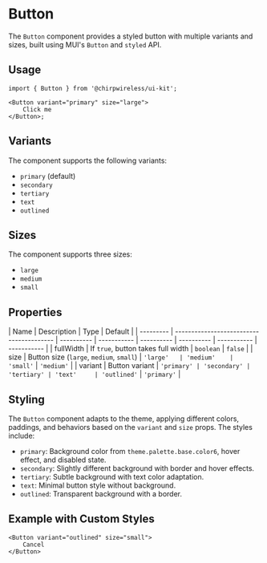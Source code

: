 # Button

The `Button` component provides a styled button with multiple variants and sizes, built using MUI's `Button` and `styled` API.

## Usage

```tsx
import { Button } from '@chirpwireless/ui-kit';

<Button variant="primary" size="large">
    Click me
</Button>;
```

## Variants

The component supports the following variants:

- `primary` (default)
- `secondary`
- `tertiary`
- `text`
- `outlined`

## Sizes

The component supports three sizes:

- `large`
- `medium`
- `small`

## Properties

| Name      | Description                              | Type       | Default     |
| --------- | ---------------------------------------- | ---------- | ----------- | ---------- | ---------- | ----------- | ----------- |
| fullWidth | If `true`, button takes full width       | `boolean`  | `false`     |
| size      | Button size (`large`, `medium`, `small`) | `'large'   | 'medium'    | 'small'`   | `'medium'` |
| variant   | Button variant                           | `'primary' | 'secondary' | 'tertiary' | 'text'     | 'outlined'` | `'primary'` |

## Styling

The `Button` component adapts to the theme, applying different colors, paddings, and behaviors based on the `variant` and `size` props. The styles include:

- `primary`: Background color from `theme.palette.base.color6`, hover effect, and disabled state.
- `secondary`: Slightly different background with border and hover effects.
- `tertiary`: Subtle background with text color adaptation.
- `text`: Minimal button style without background.
- `outlined`: Transparent background with a border.

## Example with Custom Styles

```tsx
<Button variant="outlined" size="small">
    Cancel
</Button>
```
